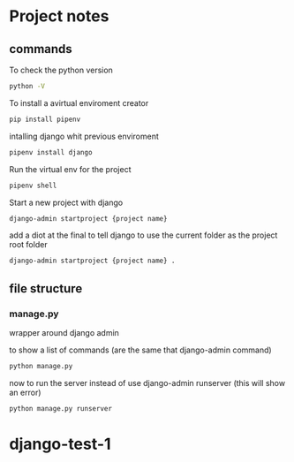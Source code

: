 # Project notes

## commands

To check the python version

```bash
python -V   
```

To install a avirtual enviroment creator

```bash
pip install pipenv 
```

intalling django whit previous enviroment

```bash
pipenv install django
```

Run the virtual env for the project

```bash
pipenv shell
```

Start a new project with django

```bash
django-admin startproject {project name}
```

add a diot at the final to tell django to use the current folder as the project root folder

```bash
django-admin startproject {project name} .
```

## file structure

### manage.py
wrapper around django admin

to show a list of commands (are the same that django-admin command)
```bash
python manage.py
```

now to run the server instead of use django-admin runserver (this will show an error)
```bash
python manage.py runserver
```

# django-test-1
